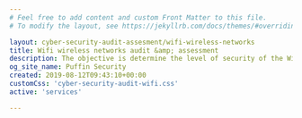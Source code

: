 ```yaml
---
# Feel free to add content and custom Front Matter to this file.
# To modify the layout, see https://jekyllrb.com/docs/themes/#overriding-theme-defaults

layout: cyber-security-audit-assesment/wifi-wireless-networks
title: Wifi wireless networks audit &amp; assessment
description: The objective is determine the level of security of the Wifi wireless networks and identifying all access points and breaches that could be produced
og_site_name: Puffin Security
created: 2019-08-12T09:43:10+00:00
customCss: 'cyber-security-audit-wifi.css'
active: 'services'

---
```

